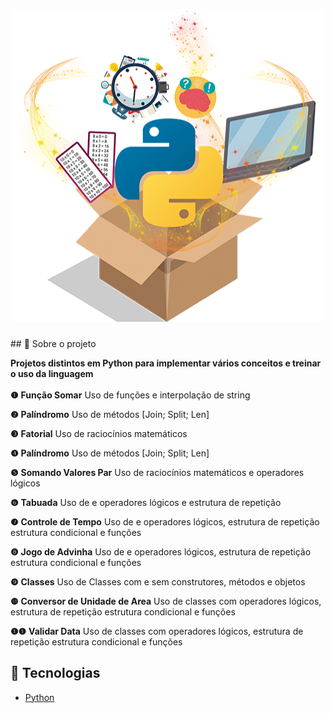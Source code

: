 <h1 align="center">
<img src="https://github.com/CristhianFSantos/Basic_python_projects/blob/main/logo.png?raw=true" alt="Logo" height="500">
</h1>
## 📖 Sobre o projeto

**Projetos distintos em Python para implementar vários conceitos e treinar o uso da linguagem**
<br>
<br>
**❶** **Função Somar**
Uso de funções e interpolação de string

**❷** **Palíndromo**
Uso de métodos [Join; Split; Len]

**❸** **Fatorial**
Uso de raciocínios matemáticos

**❹** **Palíndromo**
Uso de métodos [Join; Split; Len]

**❺** **Somando Valores Par**
Uso de raciocínios matemáticos e operadores lógicos

**❻** **Tabuada**
Uso de e operadores lógicos e estrutura de repetição

**❼** **Controle de Tempo**
Uso de e operadores lógicos, estrutura de repetição estrutura condicional e funções

**❽** **Jogo de Advinha**
Uso de e operadores lógicos, estrutura de repetição estrutura condicional e funções

**❾** **Classes**
Uso de Classes com e sem construtores, métodos e objetos

**❿** **Conversor de Unidade de Area**
Uso de classes com operadores lógicos, estrutura de repetição estrutura condicional e funções

**❶❶** **Validar Data**
Uso de classes com operadores lógicos, estrutura de repetição estrutura condicional e funções

## 🤖 Tecnologias

- [Python](https://www.w3schools.com/python/)
